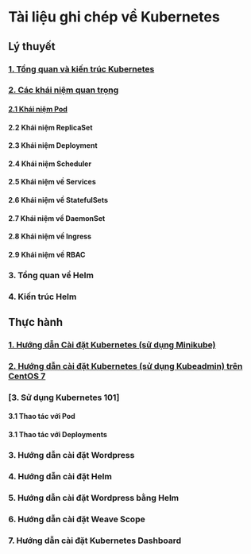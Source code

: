 # Tài liệu ghi chép về Kubernetes

## Lý thuyết

### [1. Tổng quan và kiến trúc Kubernetes](/docs/1-introduction-k8s.md)

### [2. Các khái niệm quan trọng](/docs/2-term-k8s.md)

#### [2.1 Khái niệm Pod](/docs/2.1-pod-k8s.md)

#### 2.2 Khái niệm ReplicaSet

#### 2.3 Khái niệm Deployment

#### 2.4 Khái niệm Scheduler

#### 2.5 Khái niệm về Services

#### 2.6 Khái niệm về StatefulSets

#### 2.7 Khái niệm về DaemonSet

#### 2.8 Khái niệm về Ingress

#### 2.9 Khái niệm về RBAC

### 3. Tổng quan về Helm

### 4. Kiến trúc Helm

## Thực hành

### [1. Hướng dẫn Cài đặt Kubernetes (sử dụng Minikube)]()

### [2. Hướng dẫn cài đặt Kubernetes (sử dụng Kubeadmin) trên CentOS 7](/docs/install-k8s-centos7-kubeadm.md)

### [3. Sử dụng Kubernetes 101]

#### 3.1 Thao tác với Pod

#### 3.1 Thao tác với Deployments

### 3. Hướng dẫn cài đặt Wordpress

### 4. Hướng dẫn cài đặt Helm

### 5. Hướng dẫn cài đặt Wordpress bằng Helm

### 6. Hướng dẫn cài đặt Weave Scope

### 7. Hướng dẫn cài đặt Kubernetes Dashboard